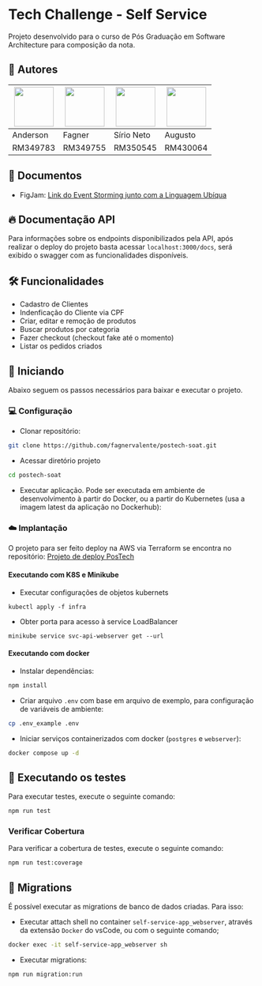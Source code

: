 # Tech Challenge - Self Service
Projeto desenvolvido para o curso de Pós Graduação em Software Architecture para composição da nota.



## 💼 Autores

| [<img src="https://avatars.githubusercontent.com/u/51753091?v=4" width="80px;"/>](https://github.com/AndersonBarbosaDeFreitas) | [<img src="https://avatars.githubusercontent.com/u/1047989?v=4" width="80px;"/>](https://github.com/fagnervalente) | [<img src="https://avatars.githubusercontent.com/u/82381756?v=4" width="80px;"/>](https://github.com/sirio-neto) | [<img src="https://avatars.githubusercontent.com/u/10851086?v=4" width="80px;"/>](https://github.com/augustoefr) |
| --- | --- | --- | --- |
| Anderson | Fagner | Sírio Neto | Augusto |
| RM349783 | RM349755 | RM350545 | RM430064 |


## 📖 Documentos

- FigJam: [Link do Event Storming junto com a Linguagem Ubíqua](https://www.figma.com/file/5De6rNc23ORRVFOVxTFUDT/Event-Storming---Lanchonete-2SOAT?type=whiteboard&node-id=0%3A1&t=Tze0BMEbEmZBjORu-1)


## 🔥 Documentação API

Para informações sobre os endpoints disponibilizados pela API, após realizar o deploy do projeto basta acessar `localhost:3000/docs`, será exibido o swagger com as funcionalidades disponíveis.



## 🛠 Funcionalidades

- Cadastro de Clientes
- Indenficação do Cliente via CPF
- Criar, editar e remoção de produtos
- Buscar produtos por categoria
- Fazer checkout (checkout fake até o momento)
- Listar os pedidos criados


## 🚩 Iniciando
Abaixo seguem os passos necessários para baixar e executar o projeto.

### 💻 Configuração
- Clonar repositório:
```sh
git clone https://github.com/fagnervalente/postech-soat.git
```
- Acessar diretório projeto
```sh
cd postech-soat
```
- Executar aplicação. Pode ser executada em ambiente de desenvolvimento à partir do Docker, ou a partir do Kubernetes (usa a imagem latest da aplicação no Dockerhub):

### ☁️ Implantação

O projeto para ser feito deploy na AWS via Terraform se encontra no repositório: [Projeto de deploy PosTech](https://github.com/fagnervalente/postech-soat-infra/tree/feature/microservices-integration)

#### Executando com K8S e Minikube
- Executar configurações de objetos kubernets
```
kubectl apply -f infra
```
- Obter porta para acesso à service LoadBalancer
```
minikube service svc-api-webserver get --url
```

#### Executando com docker
- Instalar dependências:
```sh
npm install
```
- Criar arquivo `.env` com base em arquivo de exemplo, para configuração de variáveis de ambiente:
```sh
cp .env_example .env
```
- Iniciar serviços containerizados com docker (`postgres` e `webserver`):
```sh
docker compose up -d
```

## 🧪 Executando os testes

Para executar testes, execute o seguinte comando:

```bash
npm run test
```

### Verificar Cobertura
Para verificar a cobertura de testes, execute o seguinte comando:
```bash
npm run test:coverage
```

## 🚀 Migrations
É possível executar as migrations de banco de dados criadas. Para isso:
- Executar attach shell no container `self-service-app_webserver`, através da extensão `Docker` do vsCode, ou com o seguinte comando;
```sh
docker exec -it self-service-app_webserver sh
```
- Executar migrations:
```sh
npm run migration:run
```
